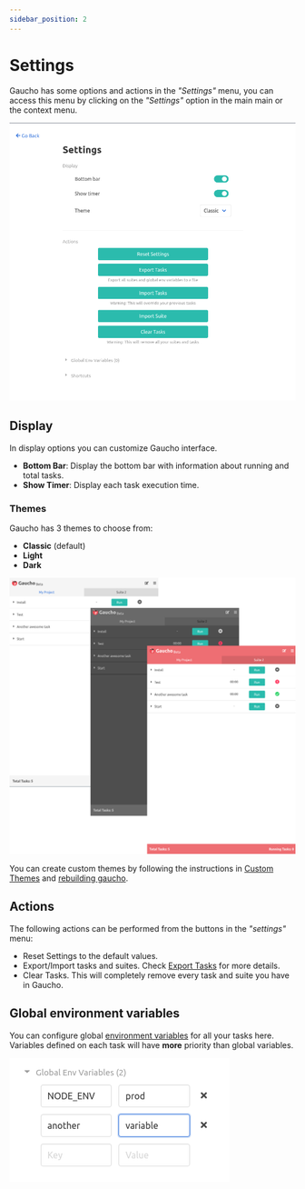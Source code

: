 ```yaml
---
sidebar_position: 2
---
```


# Settings
Gaucho has some options and actions in the _"Settings"_ menu, you can access this menu by clicking on the _"Settings"_ option in the main main or the context menu.

![Settings](/img/docs/gaucho_settings.png)

## Display
In display options you can customize Gaucho interface.

* **Bottom Bar**: Display the bottom bar with information about running and total tasks.
* **Show Timer**: Display each task execution time.

### Themes
Gaucho has 3 themes to choose from:

* **Classic** (default)
* **Light**
* **Dark**


![Themes](/img/docs/themes.png)

You can create custom themes by following the instructions in [Custom Themes](/docs/advanced-guides/custom-themes) and [rebuilding gaucho](/docs/advanced-guides/build-from-source).

## Actions
The following actions can be performed from the buttons in the _"settings"_ menu:

* Reset Settings to the default values.
* Export/Import tasks and suites. Check [Export Tasks](/docs/features/export-tasks) for more details.
* Clear Tasks. This will completely remove every task and suite you have in Gaucho.

## Global environment variables
You can configure global [environment variables](/docs/features/env-variables) for all your tasks here. Variables defined on each task will have **more** priority than global variables.

![Global Env Variables](/img/docs/global_env_variables.png)
